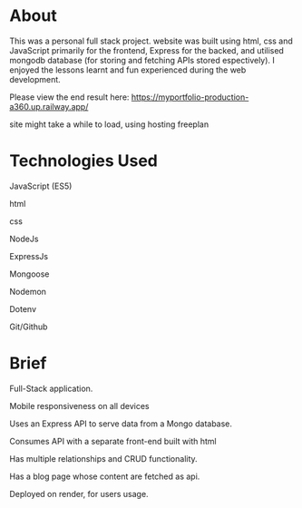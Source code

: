 # About
This was a personal full stack project. website was built using html, css and JavaScript primarily for the frontend, Express for the backed, and utilised mongodb database (for storing and fetching APIs stored espectively). I enjoyed the lessons learnt and fun experienced during the web development.

Please view the end result here: https://myportfolio-production-a360.up.railway.app/

site might take a while to load, using hosting freeplan

# Technologies Used
JavaScript (ES5)

html

css

NodeJs

ExpressJs

Mongoose

Nodemon

Dotenv

Git/Github


# Brief
Full-Stack application.

Mobile responsiveness on all devices

Uses an Express API to serve data from a Mongo database.

Consumes API with a separate front-end built with html

Has multiple relationships and CRUD functionality.

Has a blog page whose content are fetched as api.

Deployed on render, for users usage.

